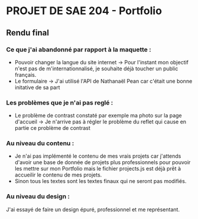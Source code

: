 # PROJET DE SAE 204 - Portfolio
## Rendu final

### Ce que j'ai abandonné par rapport à la maquette :
- Pouvoir changer la langue du site internet
    -> Pour l'instant mon objectif n'est pas de m'internationnalisé, je souhaite déjà toucher un public français.
- Le formulaire
    -> J'ai utilisé l'API de Nathanaël Pean car c'était une bonne initative de sa part

### Les problèmes que je n'ai pas reglé :
- Le problème de contrast constaté par exemple ma photo sur la page d'accueil
    -> Je n'arrive pas à régler le problème du reflet qui cause en partie ce problème de contrast

### Au niveau du contenu : 
- Je n'ai pas implémenté le contenu de mes vrais projets car j'attends d'avoir une base de donnée de projets plus professionnels pour pouvoir les mettre sur mon Portfolio mais le fichier projects.js est déjà prêt à accueilir le contenu de mes projets.
- Sinon tous les textes sont les textes finaux qui ne seront pas modifiés.

### Au niveau du design :
J'ai essayé de faire un design épuré, professionnel et me représentant.